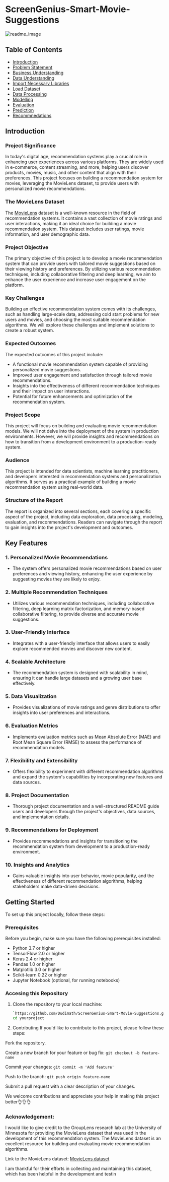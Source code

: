 # ScreenGenius-Smart-Movie-Suggestions
![readme_image](images/front_image.jpg)
## Table of Contents

* [Introduction](#Introduction)
* [Problem Statement](#problem-statement)
* [Business Understanding](#business-understanding)
* [Data Understanding](#data-understanding)
* [Import Necessary Libraries](#import-necessary-libraries)
* [Load Dataset](#load-dataset)
* [Data Processing](#data-processing)
* [Modelling](#modelling)
* [Evaluation](#evaluation)
* [Prediction](#prediction)
* [Recommnedations](#recommendations)

## Introduction

### Project Significance

In today's digital age, recommendation systems play a crucial role in enhancing user experiences across various platforms. They are widely used in e-commerce, content streaming, and more, helping users discover products, movies, music, and other content that align with their preferences. This project focuses on building a recommendation system for movies, leveraging the MovieLens dataset, to provide users with personalized movie recommendations.

### The MovieLens Dataset

The [MovieLens](http://movielens.org/) dataset is a well-known resource in the field of recommendation systems. It contains a vast collection of movie ratings and user interactions, making it an ideal choice for building a movie recommendation system. This dataset includes user ratings, movie information, and user demographic data.

### Project Objective

The primary objective of this project is to develop a movie recommendation system that can provide users with tailored movie suggestions based on their viewing history and preferences. By utilizing various recommendation techniques, including collaborative filtering and deep learning, we aim to enhance the user experience and increase user engagement on the platform.

### Key Challenges

Building an effective recommendation system comes with its challenges, such as handling large-scale data, addressing cold start problems for new users and movies, and choosing the most suitable recommendation algorithms. We will explore these challenges and implement solutions to create a robust system.

### Expected Outcomes

The expected outcomes of this project include:

- A functional movie recommendation system capable of providing personalized movie suggestions.
- Improved user engagement and satisfaction through tailored movie recommendations.
- Insights into the effectiveness of different recommendation techniques and their impact on user interactions.
- Potential for future enhancements and optimization of the recommendation system.

### Project Scope

This project will focus on building and evaluating movie recommendation models. We will not delve into the deployment of the system in production environments. However, we will provide insights and recommendations on how to transition from a development environment to a production-ready system.

### Audience

This project is intended for data scientists, machine learning practitioners, and developers interested in recommendation systems and personalization algorithms. It serves as a practical example of building a movie recommendation system using real-world data.

### Structure of the Report

The report is organized into several sections, each covering a specific aspect of the project, including data exploration, data processing, modeling, evaluation, and recommendations. Readers can navigate through the report to gain insights into the project's development and outcomes.

## Key Features

### 1. Personalized Movie Recommendations

- The system offers personalized movie recommendations based on user preferences and viewing history, enhancing the user experience by suggesting movies they are likely to enjoy.

### 2. Multiple Recommendation Techniques

- Utilizes various recommendation techniques, including collaborative filtering, deep learning matrix factorization, and memory-based collaborative filtering, to provide diverse and accurate movie suggestions.

### 3. User-Friendly Interface

- Integrates with a user-friendly interface that allows users to easily explore recommended movies and discover new content.

### 4. Scalable Architecture

- The recommendation system is designed with scalability in mind, ensuring it can handle large datasets and a growing user base effectively.

### 5. Data Visualization

- Provides visualizations of movie ratings and genre distributions to offer insights into user preferences and interactions.

### 6. Evaluation Metrics

- Implements evaluation metrics such as Mean Absolute Error (MAE) and Root Mean Square Error (RMSE) to assess the performance of recommendation models.

### 7. Flexibility and Extensibility

- Offers flexibility to experiment with different recommendation algorithms and expand the system's capabilities by incorporating new features and data sources.

### 8. Project Documentation

- Thorough project documentation and a well-structured README guide users and developers through the project's objectives, data sources, and implementation details.

### 9. Recommendations for Deployment

- Provides recommendations and insights for transitioning the recommendation system from development to a production-ready environment.

### 10. Insights and Analytics

- Gains valuable insights into user behavior, movie popularity, and the effectiveness of different recommendation algorithms, helping stakeholders make data-driven decisions.

## Getting Started

To set up this project locally, follow these steps:

### Prerequisites

Before you begin, make sure you have the following prerequisites installed:

- Python 3.7 or higher
- TensorFlow 2.0 or higher
- Keras 2.4 or higher
- Pandas 1.0 or higher
- Matplotlib 3.0 or higher
- Scikit-learn 0.22 or higher
- Jupyter Notebook (optional, for running notebooks)

### Accesing this Repository

1. Clone the repository to your local machine:
      ```bash
   `https://github.com/Dudimath/ScreenGenius-Smart-Movie-Suggestions.git`
   cd yourproject
2. Contributing
If you'd like to contribute to this project, please follow these steps:

Fork the repository.

Create a new branch for your feature or bug fix: `git checkout -b feature-name`

Commit your changes: `git commit -m 'Add feature'`

Push to the branch: `git push origin feature-name`

Submit a pull request with a clear description of your changes.

We welcome contributions and appreciate your help in making this project better👌👌👌

### Acknowledgement:

I would like to give credit to the GroupLens research lab at the University of Minnesota for providing the MovieLens dataset that was used in the development of this recommendation system. The MovieLens dataset is an excellent resource for building and evaluating movie recommendation algorithms.

Link to the MovieLens dataset: [MovieLens dataset](http://movielens.org/)

I am thankful for their efforts in collecting and maintaining this dataset, which has been helpful in the development and testin


